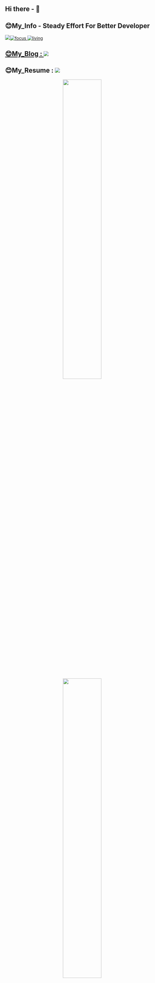 ## Hi there -  👋

## 😊My_Info   - Steady Effort For Better Developer

<a href="https://github.com/j9972"><img src="https://hits.seeyoufarm.com/api/count/incr/badge.svg?url=https%3A%2F%2Fgithub.com%2Fseondal&count_bg=%23000000&title_bg=%23000000&icon=github.svg&icon_color=%23E7E7E7&title=GitHub&edge_flat=false)"/>![focus](https://img.shields.io/badge/focus-backend-green)
![living](https://img.shields.io/badge/living-YongIn-green)
  
## 😊My_Blog : <a href="https://techj9972.tistory.com/" target="_blank"><img src="https://img.shields.io/badge/tstory-FFFFFF?style=flat&logo=tstory&logoColor=000000"/></a> 

## 😊My_Resume : <a href="https://bony-mackerel-c61.notion.site/cd434e823bc546aca0d7f5101fff15ba" target="_blank"><img src="https://img.shields.io/badge/Notion-FFFFFF?style=flat&logo=Notion&logoColor=000000"/></a>


<p align="center">
  <img height="50%" width="auto" src ="https://github-readme-stats.vercel.app/api?username=j9972&show_icons=true&count_private=true&theme=onedark&hide_border=true&hide=issues,contribs&bg_color=00000000">
  <img height="50%" width="auto" src ="https://github-readme-stats.vercel.app/api/top-langs/?username=j9972&layout=compact&hide_border=true&theme=onedark&bg_color=00000000&langs_count=6&hide=jupyter%20notebook,tex,css,php">
  
  [![Solved.ac](http://mazassumnida.wtf/api/v2/generate_badge?boj=j9972)](https://solved.ac/profile/j9972)
  <br>
  <br>
</p>

## 😊My_STACKS
  
 <img src="https://img.shields.io/badge/JAVA-007396?style=for-the-badge&logo=java&logoColor=white"> <img src = "https://img.shields.io/badge/python-3670A0?style=for-the-badge&logo=python&logoColor=ffdd54"> 
 
 <img src="https://img.shields.io/badge/Spring-6DB33F?style=for-the-badge&logo=Spring&logoColor=white"> 
 
 
 <img src="https://img.shields.io/badge/mysql-4479A1?style=for-the-badge&logo=mysql&logoColor=white">
 
 <img src="https://img.shields.io/badge/aws-232F3E?style=for-the-badge&logo=aws&logoColor=white"> <img src="https://img.shields.io/badge/github-181717?style=for-the-badge&logo=github&logoColor=white"> <img src = "https://img.shields.io/badge/docker-%230db7ed.svg?style=for-the-badge&logo=docker&logoColor=white"> <img src = "https://img.shields.io/badge/Sequelize-52B0E7.svg?&style=for-the badge&logo=Sequelize&logoColor=white"> <img src = "https://img.shields.io/badge/Redis-DC382D.svg?&style=for-the-badge&logo=Redis&logoColor=white"> 

